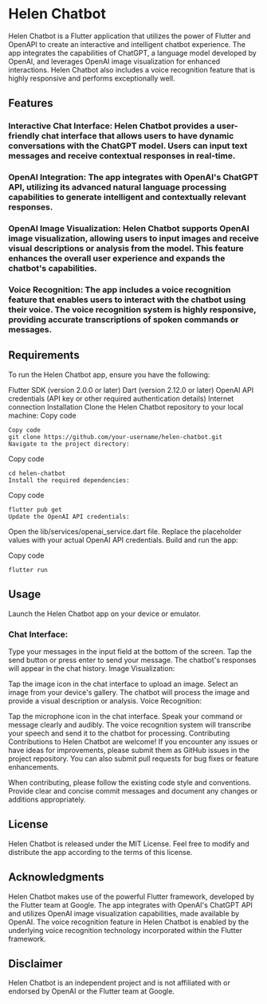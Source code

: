# Helen Chatbot

Helen Chatbot is a Flutter application that utilizes the power of Flutter and OpenAPI to create an interactive and intelligent chatbot experience. The app integrates the capabilities of ChatGPT, a language model developed by OpenAI, and leverages OpenAI image visualization for enhanced interactions. Helen Chatbot also includes a voice recognition feature that is highly responsive and performs exceptionally well.

## Features
### Interactive Chat Interface: Helen Chatbot provides a user-friendly chat interface that allows users to have dynamic conversations with the ChatGPT model. Users can input text messages and receive contextual responses in real-time.

### OpenAI Integration: The app integrates with OpenAI's ChatGPT API, utilizing its advanced natural language processing capabilities to generate intelligent and contextually relevant responses.

### OpenAI Image Visualization: Helen Chatbot supports OpenAI image visualization, allowing users to input images and receive visual descriptions or analysis from the model. This feature enhances the overall user experience and expands the chatbot's capabilities.

### Voice Recognition: The app includes a voice recognition feature that enables users to interact with the chatbot using their voice. The voice recognition system is highly responsive, providing accurate transcriptions of spoken commands or messages.

## Requirements
To run the Helen Chatbot app, ensure you have the following:

Flutter SDK (version 2.0.0 or later)
Dart (version 2.12.0 or later)
OpenAI API credentials (API key or other required authentication details)
Internet connection
Installation
Clone the Helen Chatbot repository to your local machine:
Copy code
```
Copy code
git clone https://github.com/your-username/helen-chatbot.git
Navigate to the project directory:
```
Copy code
```
cd helen-chatbot
Install the required dependencies:
```

Copy code
```
flutter pub get
Update the OpenAI API credentials:
```
Open the lib/services/openai_service.dart file.
Replace the placeholder values with your actual OpenAI API credentials.
Build and run the app:

Copy code
```
flutter run
```
## Usage
Launch the Helen Chatbot app on your device or emulator.

### Chat Interface:

Type your messages in the input field at the bottom of the screen.
Tap the send button or press enter to send your message.
The chatbot's responses will appear in the chat history.
Image Visualization:

Tap the image icon in the chat interface to upload an image.
Select an image from your device's gallery.
The chatbot will process the image and provide a visual description or analysis.
Voice Recognition:

Tap the microphone icon in the chat interface.
Speak your command or message clearly and audibly.
The voice recognition system will transcribe your speech and send it to the chatbot for processing.
Contributing
Contributions to Helen Chatbot are welcome! If you encounter any issues or have ideas for improvements, please submit them as GitHub issues in the project repository. You can also submit pull requests for bug fixes or feature enhancements.

When contributing, please follow the existing code style and conventions. Provide clear and concise commit messages and document any changes or additions appropriately.

## License
Helen Chatbot is released under the MIT License. Feel free to modify and distribute the app according to the terms of this license.

## Acknowledgments
Helen Chatbot makes use of the powerful Flutter framework, developed by the Flutter team at Google.
The app integrates with OpenAI's ChatGPT API and utilizes OpenAI image visualization capabilities, made available by OpenAI.
The voice recognition feature in Helen Chatbot is enabled by the underlying voice recognition technology incorporated within the Flutter framework.
## Disclaimer
Helen Chatbot is an independent project and is not affiliated with or endorsed by OpenAI or the Flutter team at Google.
